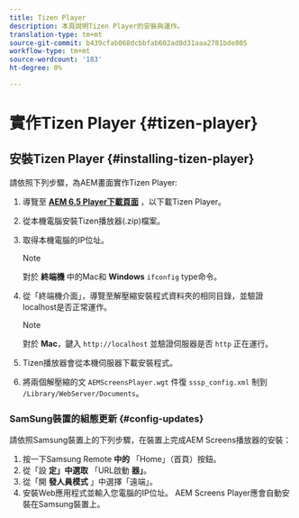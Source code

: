 ```yaml
---
title: Tizen Player
description: 本頁說明Tizen Player的安裝與運作。
translation-type: tm+mt
source-git-commit: b439cfab068dcbbfab602ad8d31aaa2781bde805
workflow-type: tm+mt
source-wordcount: '183'
ht-degree: 0%

---
```



# 實作Tizen Player {#tizen-player}

## 安裝Tizen Player {#installing-tizen-player}

請依照下列步驟，為AEM畫面實作Tizen Player:

1. 導覽至 [**AEM 6.5 Player下載頁面**](https://download.macromedia.com/screens/) ，以下載Tizen Player。

1. 從本機電腦安裝Tizen播放器(.zip)檔案。

1. 取得本機電腦的IP位址。

   >[!NOTE]
   >對於 **終端機** 中的Mac和 **Windows** `ifconfig` type命令。

1. 從「終端機介面」，導覽至解壓縮安裝程式資料夾的相同目錄，並驗證localhost是否正常運作。

   >[!NOTE]
   >對於 **Mac**，鍵入 `http://localhost` 並驗證伺服器是否 `http` 正在運行。

1. Tizen播放器會從本機伺服器下載安裝程式。

1. 將兩個解壓縮的文 `AEMScreensPlayer.wgt` 件復 `sssp_config.xml` 制到 `/Library/WebServer/Documents`。

### SamSung裝置的組態更新 {#config-updates}

請依照Samsung裝置上的下列步驟，在裝置上完成AEM Screens播放器的安裝：

1. 按一下Samsung Remote **中的** 「Home」（首頁）按鈕。
1. 從「設 **定」中選取** 「URL啟動 **器」**。
1. 從「開 **發人員模式** 」中選擇「遠端」。
1. 安裝Web應用程式並輸入您電腦的IP位址。
AEM Screens Player應會自動安裝在Samsung裝置上。


